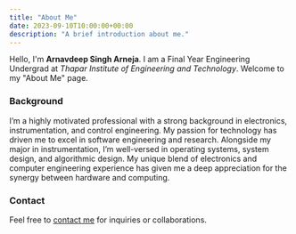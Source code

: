 ```yaml
---
title: "About Me"
date: 2023-09-10T10:00:00+00:00
description: "A brief introduction about me."
---
```


Hello, I'm **Arnavdeep Singh Arneja**. I am a Final Year Engineering Undergrad at *Thapar Institute of Engineering and Technology*. Welcome to my "About Me" page.

### Background

I’m a highly motivated professional with a strong background in electronics, instrumentation, and control engineering. My passion for technology has driven me to excel in software engineering and research.  Alongside my major in instrumentation, I’m well-versed in operating systems, system design, and algorithmic design. My unique blend of electronics and computer engineering experience has given me a deep appreciation for the synergy between hardware and computing.

### Contact

Feel free to [contact me](mailto:arneja.arnavsingh@gmail.com) for inquiries or collaborations.


